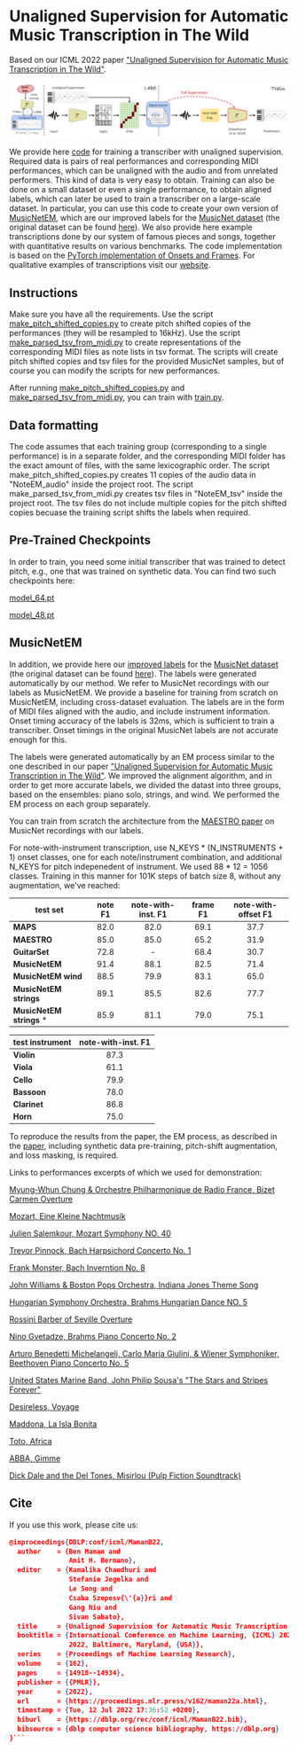 # Unaligned Supervision for Automatic Music Transcription in The Wild
Based on our ICML 2022 paper ["Unaligned Supervision for Automatic Music Transcription in The Wild"](https://proceedings.mlr.press/v162/maman22a.html).

![alt text](teaser.png "Title")

We provide here [code](unaligned-supervision-master) for training a transcriber with unaligned supervision. Required data is pairs of real performances and corresponding MIDI performances, which can be unaligned with the audio and from unrelated performers. This kind of data is very easy to obtain. Training can also be done on a small dataset or even a single performance, to obtain aligned labels, which can later be used to train a transcriber on a large-scale dataset. In particular, you can use this code to create your own version of [MusicNetEM](musicnet_em.zip), which are our improved labels for the [MusicNet dataset](https://arxiv.org/abs/1611.09827) (the original dataset can be found [here](https://www.kaggle.com/imsparsh/musicnet-dataset)). We also provide here example transcriptions done by our system of famous pieces and songs, together with quantitative results on various benchmarks. The code implementation is based on the [PyTorch implementation of Onsets and Frames](https://github.com/jongwook/onsets-and-frames). For qualitative examples of transcriptions visit our [website](https://benadar293.github.io/).

## Instructions
Make sure you have all the requirements. Use the script [make_pitch_shifted_copies.py](unaligned-supervision-master/make_pitch_shifted_copies.py) to create pitch shifted copies of the performances (they will be resampled to 16kHz). Use the script [make_parsed_tsv_from_midi.py](unaligned-supervision-master/make_parsed_tsv_from_midi.py) to create representations of the corresponding MIDI files as note lists in tsv format. The scripts will create pitch shifted copies and tsv files for the provided MusicNet samples, but of course you can modify the scripts for new performances.

After running [make_pitch_shifted_copies.py](unaligned-supervision-master/make_pitch_shifted_copies.py) and [make_parsed_tsv_from_midi.py](unaligned-supervision-master/make_parsed_tsv_from_midi.py), you can train with [train.py](unaligned-supervision-master/train.py).

## Data formatting
The code assumes that each training group (corresponding to a single performance) is in a separate folder, and the corresponding MIDI folder has the exact amount of files, with the same lexicographic order. The script make_pitch_shifted_copies.py creates 11 copies of the audio data in "NoteEM_audio" inside the project root. The script make_parsed_tsv_from_midi.py creates tsv files in "NoteEM_tsv" inside the project root. The tsv files do not include multiple copies for the pitch shifted copies becuase the training script shifts the labels when required.

## Pre-Trained Checkpoints
In order to train, you need some initial transcriber that was trained to detect pitch, e.g., one that was trained on synthetic data. You can find two such checkpoints here:

[model_64.pt](https://drive.google.com/file/d/1RW7Tvaq8jhhjQ3mm5crrBjiFZ7f4mlo9/view?usp=sharing)

[model_48.pt](https://drive.google.com/file/d/15QbAJWKkMu4lI4dbf7VYyyLbjq0dvL58/view?usp=sharing)


## MusicNetEM
In addition, we provide here our [improved labels](musicnet_em.zip) for the [MusicNet dataset](https://arxiv.org/abs/1611.09827) (the original dataset can be found [here](https://www.kaggle.com/imsparsh/musicnet-dataset)). The labels were generated automatically by our method. We refer to MusicNet recordings with our labels as MusicNetEM. We provide a baseline for training from scratch on MusicNetEM, including cross-dataset evaluation. The labels are in the form of MIDI files aligned with the audio, and include instrument information. Onset timing accuracy of the labels is 32ms, which is sufficient to train a transcriber. Onset timings in the original MusicNet labels are not accurate enough for this.

The labels were generated automatically by an EM process similar to the one described in our paper ["Unaligned Supervision for Automatic Music Transcription in The Wild"](https://link-url-here.org). We improved the alignment algorithm, and in order to get more accurate labels, we divided the datast into three groups, based on the ensembles: piano solo, strings, and wind. We performed the EM process on each group separately.

You can train from scratch the architecture from the [MAESTRO paper](https://arxiv.org/abs/1810.12247) on MusicNet recordings with our labels.

For note-with-instrument transcription, use N_KEYS * (N_INSTRUMENTS + 1) onset classes, one for each note/instrument combination, and additional N_KEYS for pitch indepenedent of instrument. 
We used 88 * 12 = 1056 classes. Training in this manner for 101K steps of batch size 8, without any augmentation, we've reached: 


| test set | note F1 | note-with-inst. F1 | frame F1 | note-with-offset F1 |
| --- | :-: | :-: | :-: | :-: |
| **MAPS** | 82.0| 82.0 |69.1 | 37.7 |
| **MAESTRO** | 85.0 | 85.0 |65.2 | 31.9 |
| **GuitarSet** | 72.8 | - | 68.4 | 30.7 |
| **MusicNetEM** | 91.4 | 88.1 | 82.5 | 71.4 |
| **MusicNetEM wind** | 88.5 | 79.9 | 83.1 | 65.0 |
| **MusicNetEM strings** | 89.1 | 85.5 | 82.6 | 77.7 |
| **MusicNetEM strings** * | 85.9 | 81.1 | 79.0 | 75.1 |

| test instrument | note-with-inst. F1 |
| --- | :-: |
| **Violin** | 87.3 |
| **Viola** | 61.1 |
| **Cello** | 79.9 |
|**Bassoon** | 78.0 |
|**Clarinet** | 86.8 |
| **Horn** | 75.0 |


To reproduce the results from the paper, the EM process, as described in the [paper](https://link-url-here.org), including synthetic data pre-training, pitch-shift augmentation, and loss masking, is required.

Links to performances excerpts of which we used for demonstration:

[Myung-Whun Chung & Orchestre Philharmonique de Radio France, Bizet Carmen Overture](https://www.youtube.com/watch?v=jL-Csf1pNCI&ab_channel=FranceMusique)

[Mozart, Eine Kleine Nachtmusik](https://www.youtube.com/watch?v=oy2zDJPIgwc&ab_channel=AllClassicalMusic)

[Julien Salemkour, Mozart Symphony NO. 40](https://www.youtube.com/watch?v=wqkXqpQMk2k&ab_channel=EuroArtsChannel)

[Trevor Pinnock, Bach Harpsichord Concerto No. 1](https://www.youtube.com/watch?v=R66fz9yxzAk&ab_channel=SoliDeoGloria8550)

[Frank Monster, Bach Inverntion No. 8](https://www.youtube.com/watch?v=whbFffxr2q4&ab_channel=NetherlandsBachSociety)

[John Williams & Boston Pops Orchestra, Indiana Jones Theme Song](https://www.youtube.com/watch?v=-bTpp8PQSog&ab_channel=Vyrium)

[Hungarian Symphony Orchestra, Brahms Hungarian Dance NO. 5](https://www.youtube.com/watch?v=Nzo3atXtm54&ab_channel=MelosKonzerte)

[Rossini Barber of Seville Overture](https://www.youtube.com/watch?v=OloXRhesab0&t=2s&ab_channel=ClassicalMusicOnly)

[Nino Gvetadze, Brahms Piano Concerto No. 2](https://www.youtube.com/watch?v=YzZy1is6ZRU&ab_channel=Levan)

[Arturo Benedetti Michelangeli, Carlo Maria Giulini, & Wiener Symphoniker, Beethoven Piano Concerto No. 5](https://www.youtube.com/watch?v=TahrEIVu4nQ&ab_channel=pianoconc2)

[United States Marine Band, John Philip Sousa's "The Stars and Stripes Forever"](https://www.youtube.com/watch?v=a-7XWhyvIpE&ab_channel=UnitedStatesMarineBand)

[Desireless, Voyage](https://www.youtube.com/watch?v=NlgmH5q9uNk&ab_channel=Desireless)

[Maddona, La Isla Bonita](https://www.youtube.com/watch?v=zpzdgmqIHOQ&ab_channel=Madonna)

[Toto, Africa](https://www.youtube.com/watch?v=FTQbiNvZqaY&ab_channel=TotoVEVO)

[ABBA, Gimme](https://www.youtube.com/watch?v=JWay7CDEyAI&ab_channel=CraigGagn%C3%A9)

[Dick Dale and the Del Tones, Misirlou (Pulp Fiction Soundtrack)](https://www.youtube.com/watch?v=1hLIXrlpRe8)

## Cite
If you use this work, please cite us:

```json
@inproceedings{DBLP:conf/icml/MamanB22,
  author    = {Ben Maman and
               Amit H. Bermano},
  editor    = {Kamalika Chaudhuri and
               Stefanie Jegelka and
               Le Song and
               Csaba Szepesv{\'{a}}ri and
               Gang Niu and
               Sivan Sabato},
  title     = {Unaligned Supervision for Automatic Music Transcription in The Wild},
  booktitle = {International Conference on Machine Learning, {ICML} 2022, 17-23 July
               2022, Baltimore, Maryland, {USA}},
  series    = {Proceedings of Machine Learning Research},
  volume    = {162},
  pages     = {14918--14934},
  publisher = {{PMLR}},
  year      = {2022},
  url       = {https://proceedings.mlr.press/v162/maman22a.html},
  timestamp = {Tue, 12 Jul 2022 17:36:52 +0200},
  biburl    = {https://dblp.org/rec/conf/icml/MamanB22.bib},
  bibsource = {dblp computer science bibliography, https://dblp.org}
}```



